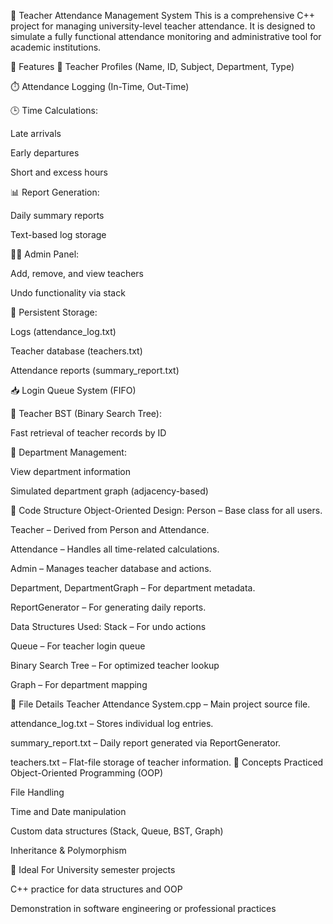 📘 Teacher Attendance Management System
This is a comprehensive C++ project for managing university-level teacher attendance. It is designed to simulate a fully functional attendance monitoring and administrative tool for academic institutions.

🚀 Features
👤 Teacher Profiles (Name, ID, Subject, Department, Type)

⏱️ Attendance Logging (In-Time, Out-Time)

🕒 Time Calculations:

Late arrivals

Early departures

Short and excess hours

📊 Report Generation:

Daily summary reports

Text-based log storage

🧑‍💼 Admin Panel:

Add, remove, and view teachers

Undo functionality via stack

📂 Persistent Storage:

Logs (attendance_log.txt)

Teacher database (teachers.txt)

Attendance reports (summary_report.txt)

📥 Login Queue System (FIFO)

🌲 Teacher BST (Binary Search Tree):

Fast retrieval of teacher records by ID

🏢 Department Management:

View department information

Simulated department graph (adjacency-based)

🧱 Code Structure
Object-Oriented Design:
Person – Base class for all users.

Teacher – Derived from Person and Attendance.

Attendance – Handles all time-related calculations.

Admin – Manages teacher database and actions.

Department, DepartmentGraph – For department metadata.

ReportGenerator – For generating daily reports.

Data Structures Used:
Stack – For undo actions

Queue – For teacher login queue

Binary Search Tree – For optimized teacher lookup

Graph – For department mapping

💾 File Details
Teacher Attendance System.cpp – Main project source file.

attendance_log.txt – Stores individual log entries.

summary_report.txt – Daily report generated via ReportGenerator.

teachers.txt – Flat-file storage of teacher information.
🧠 Concepts Practiced
Object-Oriented Programming (OOP)

File Handling

Time and Date manipulation

Custom data structures (Stack, Queue, BST, Graph)

Inheritance & Polymorphism

🏫 Ideal For
University semester projects

C++ practice for data structures and OOP

Demonstration in software engineering or professional practices
